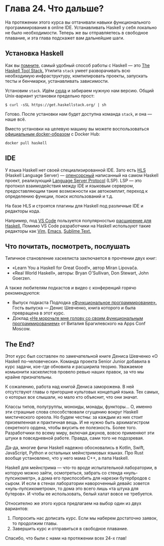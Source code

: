 # Глава 24. Что дальше?

На протяжении этого курса вы оттачивали навыки функционального программирования в online IDE. Устанавливать Haskell у себя локально не было необходимости. Теперь же вы отправляетесь в свободное плавание, и эта глава подскажет вам дальнейшие шаги.

## Установка Haskell

Как вы [помните,](/courses/haskell/chapters/haskell_chapter_0020#block-stack) самый удобный способ работы с Haskell — это [The Haskell Tool Stack.](https://docs.haskellstack.org/en/stable/) Утилита `stack` умеет разворачивать всю необходимую инфраструктуру, компилировать проекты, запускать тесты и бенчмарки, устанавливать зависимости.

Установим `stack`. Идём [сюда](https://docs.haskellstack.org/en/stable/install_and_upgrade/) и забираем нужную нам версию. Общий Unix-вариант установки предельно прост:

```shell
$ curl -sSL https://get.haskellstack.org/ | sh
```

Готово. После установки нам будет доступна команда `stack`, и она — наше всё.

Вместо установки на целевую машину вы можете воспользоваться [официальным docker-образом](https://hub.docker.com/_/haskell/) с Docker Hub:

```shell
docker pull haskell
```

## IDE

У языка Haskell нет своей специализированной IDE. Зато есть [HLS](https://haskell-language-server.readthedocs.io/en/stable/index.html) (Haskell Language Server) — [опенсорсный](https://github.com/haskell/haskell-language-server) написанный на самом Haskell проект, реализующий [Language Server Protocol](https://microsoft.github.io/language-server-protocol/) (LSP). LSP — это протокол взаимодействия между IDE и языковым сервером, предоставляющим такие возможности как автокомплит, переход к определению функции, поиск использований и т.д.

На базе HLS и строятся плагины для Haskell под различные IDE и редакторы кода.

Например, под [VS Code](https://code.visualstudio.com/) пользуется популярностью [расширение для Haskell.](https://marketplace.visualstudio.com/items?itemName=haskell.haskell) Помимо VS Code разработчики на Haskell используют такие редакторы как [Vim,](https://www.vim.org/) [Emacs,](https://www.gnu.org/software/emacs/) [Sublime Text.](https://www.sublimetext.com/)

## Что почитать, посмотреть, послушать

Типичное становление хаскелиста заключается в прочтении двух книг:
- «Learn You a Haskell for Great Good!», автор Miran Lipovača.
- «Real World Haskell», авторы: Bryan O'Sullivan, Don Stewart, John Goerzen. 

А также любителям подкастов и видео с конференций горячо рекомендуются:
- Выпуск подкаста Подлодка [«Функциональное программирование».](https://podlodka.io/44) Гость выпуска — Денис Шевченко, книга которого и была превращена в этот курс.
- Доклад [«Не морочьте мне голову со своим функциональным программированием»](https://www.youtube.com/watch?v=mmvHC3UgYmg) от Виталия Брагилевского на Apps Conf Moscow.


## The End?

Этот курс был составлен по замечательной книге Дениса Шевченко «О Haskell по-человечески». Команда проекта Senior Junior добавила в курс задачи, кое-где обновила и расширила теорию. Уважаемое комьюнити хаскелистов провело ревью наших правок, за что мы крайне признательны.

К сожалению, работа над книгой Дениса заморожена. В ней отсутствуют главы о пригоршне культовых концепций языка. Тех самых, о которых все слышали, но мало кто объяснит, что они значат.

Классы типов, полугруппы, моноиды, монады, функторы... О, именно эти страшные слова способствовали сгущению вокруг Haskell мистического ореола. Но будем честны: за каждым из них стоит приземленная и практичная вещь. И не нужно быть архимагистром секретного ордена, чтобы вкусить ее полезность. Более того. Разработчики по всему миру, включая джунов, вовсю применяют эти штуки в повседневной работе. Правда, сами того не подозревая. 

Да-да, многие фичи Haskell надежно обосновались в Kotlin, Swift, JavaScript, Python и остальных мейнстримовых языках. Про Rust вообще установлено, что у него мама C++, а папа Haskell.

Haskell для мейнстрима — что-то вроде испытательной лаборатории, в которую можно зайти, осмотреться, забрать со стенда «нуль-пупсикометр», а дома его приспособить для нарезки бутербродов с сыром. И если в стенах лаборатории навороченный девайс зовется «нуль-пупсикометром», то дома это всего лишь «та штука для бутеров». И чтобы ее использовать, белый халат вовсе не требуется.

Относително же этого курса предлагаем на выбор один из двух вариантов:
1. Попросить нас дописать курс. Если мы наберем достаточно заявок, то продолжим главы.
2. Завершить курс и отправиться в свободное плавание.

Спасибо, что были с нами на протяжении всех 24-х глав!